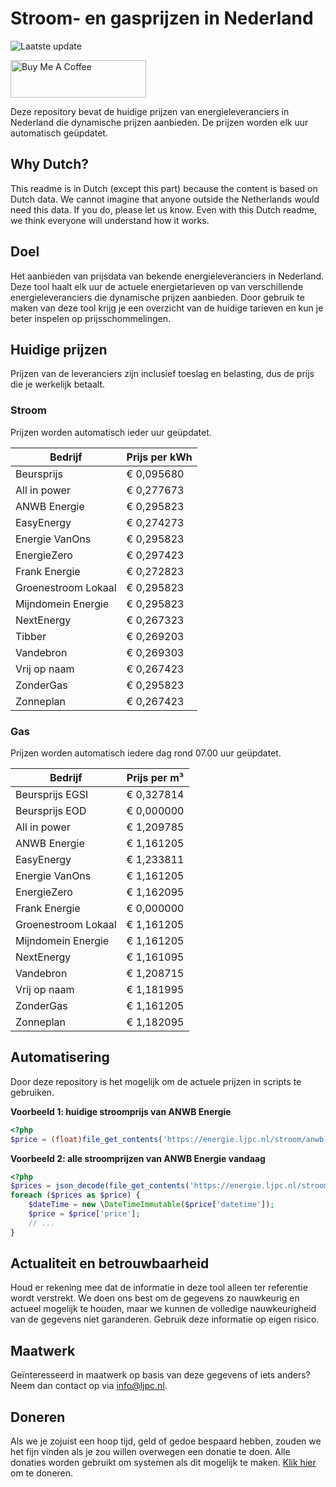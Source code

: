 # Stroom- en gasprijzen in Nederland

![Laatste update](https://img.shields.io/badge/laatste%20update-2024--07--03%2006%3A00%20CET-brightgreen)

<a href="https://www.buymeacoffee.com/Lars-" target="_blank"><img src="https://cdn.buymeacoffee.com/buttons/v2/default-orange.png" alt="Buy Me A Coffee" height="60" style="height: 60px !important;width: 217px !important;" ></a>

Deze repository bevat de huidige prijzen van energieleveranciers in Nederland die dynamische prijzen aanbieden. De prijzen worden elk uur automatisch geüpdatet.

## Why Dutch?

This readme is in Dutch (except this part) because the content is based on Dutch data. We cannot imagine that anyone outside the Netherlands would need this data. If you do, please let us know. Even with this Dutch readme, we think
everyone will understand how it works.

## Doel

Het aanbieden van prijsdata van bekende energieleveranciers in Nederland. Deze tool haalt elk uur de actuele energietarieven op van verschillende energieleveranciers die dynamische prijzen aanbieden. Door gebruik te maken van deze tool
krijg je een overzicht van de huidige tarieven en kun je beter inspelen op prijsschommelingen.

## Huidige prijzen

Prijzen van de leveranciers zijn inclusief toeslag en belasting, dus de prijs die je werkelijk betaalt.

### Stroom

Prijzen worden automatisch ieder uur geüpdatet.

 Bedrijf | Prijs per kWh 
---------|---------------
Beursprijs | € 0,095680
All in power | € 0,277673
ANWB Energie | € 0,295823
EasyEnergy | € 0,274273
Energie VanOns | € 0,295823
EnergieZero | € 0,297423
Frank Energie | € 0,272823
Groenestroom Lokaal | € 0,295823
Mijndomein Energie | € 0,295823
NextEnergy | € 0,267323
Tibber | € 0,269203
Vandebron | € 0,269303
Vrij op naam | € 0,267423
ZonderGas | € 0,295823
Zonneplan | € 0,267423


### Gas

Prijzen worden automatisch iedere dag rond 07.00 uur geüpdatet.

 Bedrijf | Prijs per m³ 
---------|--------------
Beursprijs EGSI | € 0,327814
Beursprijs EOD | € 0,000000
All in power | € 1,209785
ANWB Energie | € 1,161205
EasyEnergy | € 1,233811
Energie VanOns | € 1,161205
EnergieZero | € 1,162095
Frank Energie | € 0,000000
Groenestroom Lokaal | € 1,161205
Mijndomein Energie | € 1,161205
NextEnergy | € 1,161095
Vandebron | € 1,208715
Vrij op naam | € 1,181995
ZonderGas | € 1,161205
Zonneplan | € 1,182095


## Automatisering

Door deze repository is het mogelijk om de actuele prijzen in scripts te gebruiken.

**Voorbeeld 1: huidige stroomprijs van ANWB Energie**

```php
<?php
$price = (float)file_get_contents('https://energie.ljpc.nl/stroom/anwb-energie-nu.txt');

```

**Voorbeeld 2: alle stroomprijzen van ANWB Energie vandaag**

```php
<?php
$prices = json_decode(file_get_contents('https://energie.ljpc.nl/stroom/all-in-power-vandaag.json'),true);
foreach ($prices as $price) {
    $dateTime = new \DateTimeImmutable($price['datetime']);
    $price = $price['price'];
    // ...
}
```

## Actualiteit en betrouwbaarheid

Houd er rekening mee dat de informatie in deze tool alleen ter referentie wordt verstrekt. We doen ons best om de gegevens zo nauwkeurig en actueel mogelijk te houden, maar we kunnen de volledige nauwkeurigheid van de gegevens niet
garanderen. Gebruik deze informatie op eigen risico.

## Maatwerk

Geïnteresseerd in maatwerk op basis van deze gegevens of iets anders? Neem dan contact op
via [info@ljpc.nl](mailto:info@ljpc.nl?subject=Energie%20prijzen).

## Doneren

Als we je zojuist een hoop tijd, geld of gedoe bespaard hebben, zouden we het fijn vinden als je zou willen overwegen een
donatie te doen. Alle donaties worden gebruikt om systemen als dit mogelijk te
maken. [Klik hier](https://www.buymeacoffee.com/Lars-) om te doneren.
